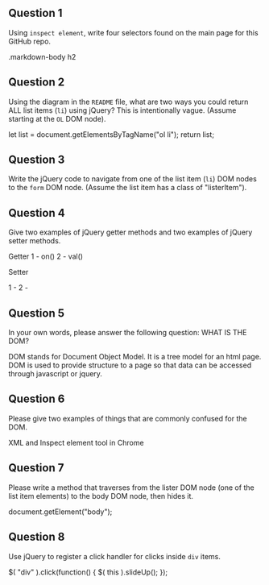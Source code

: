 ## Question 1

Using `inspect element`, write four selectors found on the main page for this
GitHub repo.

<!-- your answer starts here -->
<div>
<body>
.markdown-body h2
<p>
<!-- your answer ends here -->

## Question 2

Using the diagram in the `README` file, what are two ways you could return ALL
list items (`li`) using jQuery? This is intentionally vague. (Assume starting
at the `OL` DOM node).

<!-- your answer starts here -->
let list = document.getElementsByTagName("ol li");
return list;
<!-- your answer ends here -->

## Question 3

Write the jQuery code to navigate from one of the list item (`li`) DOM nodes to
the `form` DOM node. (Assume the list item has a class of "listerItem").

<!-- your answer starts here -->

<!-- your answer ends here -->

## Question 4

Give two examples of jQuery getter methods and two examples of jQuery setter
methods.

<!-- your answer starts here -->
Getter
1 - on()
2 - val()

Setter

1 -
2 -
<!-- your answer ends here -->

## Question 5

In your own words, please answer the following question: WHAT IS THE DOM?

<!-- your answer starts here -->
DOM stands for Document Object Model. It is a tree model for an html page. DOM
is used to provide structure to a page so that data can be accessed through
javascript or jquery.
<!-- your answer ends here -->

## Question 6

Please give two examples of things that are commonly confused for the DOM.

<!-- your answer starts here -->
XML and Inspect element tool in Chrome
<!-- your answer ends here -->

## Question 7

Please write a method that traverses from the lister DOM node (one of the list
item elements) to the body DOM node, then hides it.

<!-- your answer starts here -->
document.getElement("body");
<!-- your answer ends here -->

## Question 8

Use jQuery to register a click handler for clicks inside `div` items.

<!-- your answer starts here -->
$( "div" ).click(function() {
  $( this ).slideUp();
});
<!-- your answer ends here -->
